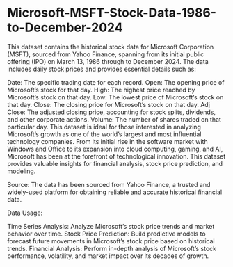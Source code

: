 # Microsoft-MSFT-Stock-Data-1986-to-December-2024
This dataset contains the historical stock data for Microsoft Corporation (MSFT), sourced from Yahoo Finance, spanning from its initial public offering (IPO) on March 13, 1986 through to December 2024. The data includes daily stock prices and provides essential details such as:

Date: The specific trading date for each record.
Open: The opening price of Microsoft’s stock for that day.
High: The highest price reached by Microsoft’s stock on that day.
Low: The lowest price of Microsoft’s stock on that day.
Close: The closing price for Microsoft’s stock on that day.
Adj Close: The adjusted closing price, accounting for stock splits, dividends, and other corporate actions.
Volume: The number of shares traded on that particular day.
This dataset is ideal for those interested in analyzing Microsoft’s growth as one of the world’s largest and most influential technology companies. From its initial rise in the software market with Windows and Office to its expansion into cloud computing, gaming, and AI, Microsoft has been at the forefront of technological innovation. This dataset provides valuable insights for financial analysis, stock price prediction, and modeling.

Source: The data has been sourced from Yahoo Finance, a trusted and widely-used platform for obtaining reliable and accurate historical financial data.

Data Usage:

Time Series Analysis: Analyze Microsoft’s stock price trends and market behavior over time.
Stock Price Prediction: Build predictive models to forecast future movements in Microsoft’s stock price based on historical trends.
Financial Analysis: Perform in-depth analysis of Microsoft’s stock performance, volatility, and market impact over its decades of growth.
